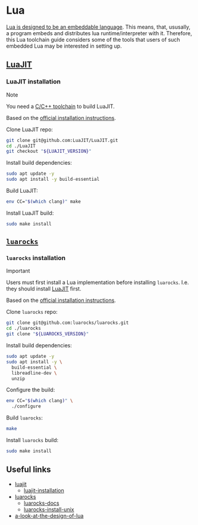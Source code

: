 # Lua

[Lua is designed to be an embeddable language][a-look-at-the-design-of-lua]. This means, that, ususally, a program embeds and distributes lua runtime/interpreter with it. Therefore, this Lua toolchain guide considers some of the tools that users of such embedded Lua may be interested in setting up.

## [LuaJIT][luajit]

### LuaJIT installation

> [!NOTE]
>
> You need a [C/C++ toolchain](../llvm/README.md) to build LuaJIT.

Based on the [official installation instructions][luajit-installation].

Clone LuaJIT repo:

```bash
git clone git@github.com:LuaJIT/LuaJIT.git
cd ./LuaJIT
git checkout "${LUAJIT_VERSION}"
```

Install build dependencies:

```bash
sudo apt update -y
sudo apt install -y build-essential
```

Build LuaJIT:

```bash
env CC="$(which clang)" make
```

Install LuaJIT build:

```bash
sudo make install
```

## [`luarocks`][luarocks]

### `luarocks` installation

> [!IMPORTANT]
>
> Users must first install a Lua implementation before installing `luarocks`. I.e. they should install [LuaJIT](#luajit) first.

Based on the [official installation instructions][luarocks-install-unix].

Clone `luarocks` repo:

```bash
git clone git@github.com:luarocks/luarocks.git
cd ./luarocks
git clone "${LUAROCKS_VERSION}"
```

Install build dependencies:

```bash
sudo apt update -y
sudo apt install -y \
  build-essential \
  libreadline-dev \
  unzip
```

Configure the build:

```bash
env CC="$(which clang)" \
  ./configure
```

Build `luarocks`:

```bash
make
```

Install `luarocks` build:

```bash
sudo make install
```

## Useful links

- [luajit][luajit]
  - [luajit-installation][luajit-installation]
- [luarocks][luarocks]
  - [luarocks-docs][luarocks-docs]
  - [luarocks-install-unix][luarocks-install-unix]
- [a-look-at-the-design-of-lua][a-look-at-the-design-of-lua]

[luajit]: <https://luajit.org>
[luajit-installation]: <https://luajit.org/install.html>
[luarocks]: <https://luarocks.org/>
[luarocks-docs]: <https://github.com/luarocks/luarocks/blob/main/docs/index.md>
[luarocks-install-unix]: <https://github.com/luarocks/luarocks/blob/main/docs/installation_instructions_for_unix.md>
[a-look-at-the-design-of-lua]: <https://www.lua.org/doc/cacm2018.pdf>
